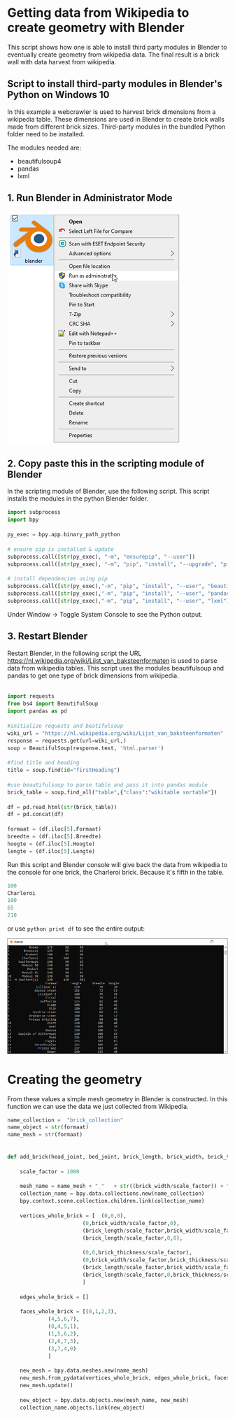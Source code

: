 # Getting data from Wikipedia to create geometry with Blender

This script shows how one is able to install third party modules in Blender to eventually create geometry from wikipedia data. The final result is a brick wall with data harvest from wikipedia.

## Script to install third-party modules in Blender's Python on Windows 10

In this example a webcrawler is used to harvest brick dimensions from a wikipedia table. These dimensions are used in Blender to create brick walls made from different brick sizes. Third-party modules in the bundled Python folder need to be installed.

The modules needed are:
 - beautifulsoup4
 - pandas
 - lxml



## 1. Run Blender in Administrator Mode 

![Adminstrator_Blender](https://github.com/C-Claus/02_Blender_Python_scripts/blob/master/tutorials/images/00_run_as_adminstrator.png)



## 2. Copy paste this in the scripting module of Blender

In the scripting module of Blender, use the following script. This script installs the modules in the python Blender folder.

```python
import subprocess
import bpy

py_exec = bpy.app.binary_path_python

# ensure pip is installed & update
subprocess.call([str(py_exec), "-m", "ensurepip", "--user"])
subprocess.call([str(py_exec), "-m", "pip", "install", "--upgrade", "pip"])

# install dependencies using pip
subprocess.call([str(py_exec),"-m", "pip", "install", "--user", "beautifulsoup4"])
subprocess.call([str(py_exec),"-m", "pip", "install", "--user", "pandas"])
subprocess.call([str(py_exec),"-m", "pip", "install", "--user", "lxml"])
```
Under Window -> Toggle System Console to see the Python output.


## 3. Restart Blender

Restart Blender, in the following script the URL https://nl.wikipedia.org/wiki/Lijst_van_baksteenformaten is used to parse data from wikipedia tables.
This script uses the modules beautifulsoup and pandas to get one type of brick dimensions from wikipedia.

```python

import requests
from bs4 import BeautifulSoup
import pandas as pd

#initialize requests and beatifulsoup
wiki_url = "https://nl.wikipedia.org/wiki/Lijst_van_baksteenformaten"
response = requests.get(url=wiki_url,)
soup = BeautifulSoup(response.text, 'html.parser')

#find title and heading
title = soup.find(id="firstHeading")

#use beautifulsoup to parse table and pass it into pandas module
brick_table = soup.find_all("table",{"class":"wikitable sortable"})

df = pd.read_html(str(brick_table))
df = pd.concat(df)

formaat = (df.iloc[5].Formaat)
breedte = (df.iloc[5].Breedte)
hoogte = (df.iloc[5].Hoogte)
lengte = (df.iloc[5].Lengte)

```


Run this script and Blender console will give back the data from wikipedia to the console for one brick, the Charleroi brick. Because it's fifth in the table.


```python
100
Charleroi
100
65
210
```
or use ```python print df``` to see the entire output:

![Console_Blender](https://github.com/C-Claus/02_Blender_Python_scripts/blob/master/tutorials/images/console_blender.png)

# Creating the geometry

From these values a simple mesh geometry in Blender is constructed. In this function we can use the data we just collected from Wikipedia.

```python
name_collection =  "brick_collection"
name_object = str(formaat)
name_mesh = str(formaat)


def add_brick(head_joint, bed_joint, brick_length, brick_width, brick_thickness):
    
    scale_factor = 1000
    
    mesh_name = name_mesh + "_"   + str((brick_width/scale_factor)) + "x" + str((brick_length/scale_factor)) + "x" + str((brick_thickness/scale_factor))
    collection_name = bpy.data.collections.new(name_collection)
    bpy.context.scene.collection.children.link(collection_name)
    
    vertices_whole_brick = [  (0,0,0),
                        (0,brick_width/scale_factor,0),
                        (brick_length/scale_factor,brick_width/scale_factor,0),
                        (brick_length/scale_factor,0,0),
                        
                        (0,0,brick_thickness/scale_factor),
                        (0,brick_width/scale_factor,brick_thickness/scale_factor),
                        (brick_length/scale_factor,brick_width/scale_factor,brick_thickness/scale_factor),
                        (brick_length/scale_factor,0,brick_thickness/scale_factor)
                        ]

    edges_whole_brick = []

    faces_whole_brick = [(0,1,2,3),
             (4,5,6,7),
             (0,4,5,1), 
             (1,5,6,2),
             (2,6,7,3),
             (3,7,4,0)
             ]

    new_mesh = bpy.data.meshes.new(name_mesh)
    new_mesh.from_pydata(vertices_whole_brick, edges_whole_brick, faces_whole_brick)
    new_mesh.update()
    
    new_object = bpy.data.objects.new(mesh_name, new_mesh)
    collection_name.objects.link(new_object)
```

